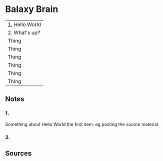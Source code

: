 # Balaxy Brain

|  |
| ------ |
| [1.](#1.) Hello World |
| 2. What's up? |
| Thing |
| Thing |
| Thing |
| Thing |
| Thing |
| Thing |

## Notes

### 1.

Something about Hello World the first item. eg posting the source material

### 2.


## Sources